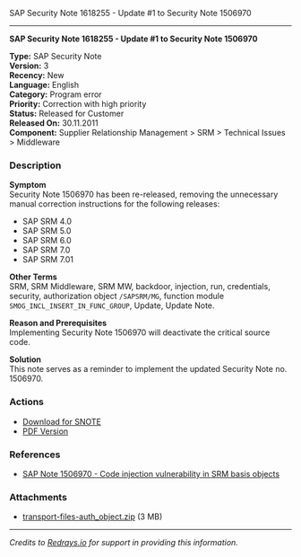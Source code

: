 SAP Security Note 1618255 - Update #1 to Security Note 1506970

---

**SAP Security Note 1618255 - Update #1 to Security Note 1506970**

**Type:** SAP Security Note  
**Version:** 3  
**Recency:** New  
**Language:** English  
**Category:** Program error  
**Priority:** Correction with high priority  
**Status:** Released for Customer  
**Released On:** 30.11.2011  
**Component:** Supplier Relationship Management > SRM > Technical Issues > Middleware

### Description

**Symptom**  
Security Note 1506970 has been re-released, removing the unnecessary manual correction instructions for the following releases:
- SAP SRM 4.0
- SAP SRM 5.0
- SAP SRM 6.0
- SAP SRM 7.0
- SAP SRM 7.01

**Other Terms**  
SRM, SRM Middleware, SRM MW, backdoor, injection, run, credentials, security, authorization object `/SAPSRM/MG`, function module `SMOG_INCL_INSERT_IN_FUNC_GROUP`, Update, Update Note.

**Reason and Prerequisites**  
Implementing Security Note 1506970 will deactivate the critical source code.

**Solution**  
This note serves as a reminder to implement the updated Security Note no. 1506970.

### Actions

- [Download for SNOTE](https://notesdownloads.sap.com/note/0040000017287852017)
- [PDF Version](https://userapps.support.sap.com/sap/support/sfm/notes/print/0001618255?language=en-US&token=7CEF9D95DF6105DC1D8EA87709859196)

### References

- [SAP Note 1506970 - Code injection vulnerability in SRM basis objects](https://me.sap.com/notes/1506970)

### Attachments

- [transport-files-auth_object.zip](https://userapps.support.sap.com/sap/support/sapnotes/public/services/attachment.htm?iv_key=012006153200000462632011&iv_version=0003&iv_guid=7EEAB7DCC4B8B84FBEA520FE8332ECC5) (3 MB)

---

*Credits to [Redrays.io](https://redrays.io) for support in providing this information.*